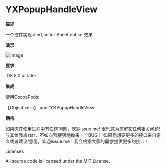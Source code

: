 # YXPopupHandleView

**描述**

一个控件实现 alert,actionSheet,notice 效果

**演示**

![image](https://github.com/liuyongxin/YXPopupHandleView/blob/master/YXPopupHandleViewDemo/QQ20170502-140425-HD.gif)

**要求**

iOS 8.0 or later

**集成**

使用CocoaPods:

【Objective-c】 pod 'YXPopupHandleView'

**期待**

如果您在使用过程中有任何问题，欢迎issue me! 很乐意为您解答任何相关问题!
与其给我点star，不如向我狠狠地抛来一个BUG！
如果您想要更多的接口来自定义或者建议/意见，欢迎issue me！我会根据大家的需求提供更多的接口！

Licenses

All source code is licensed under the MIT License.
